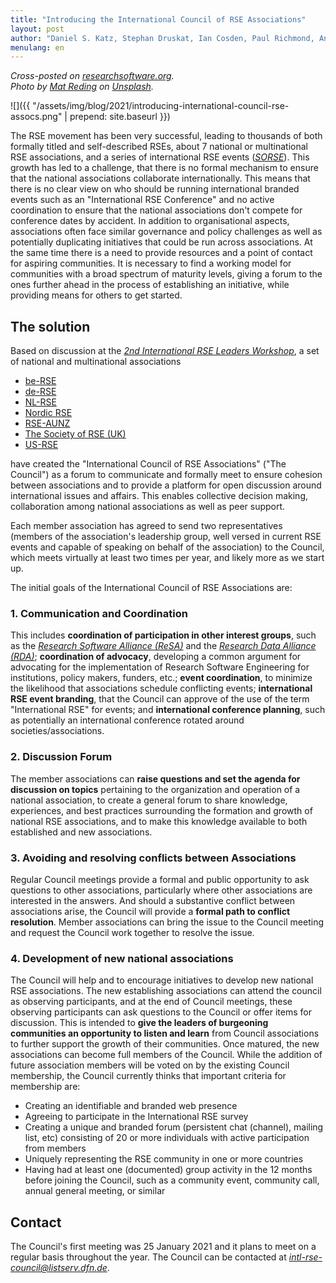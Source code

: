 ```yaml
---
title: "Introducing the International Council of RSE Associations"
layout: post
author: "Daniel S. Katz, Stephan Druskat, Ian Cosden, Paul Richmond, Anne Fouilloux"
menulang: en
---
```


*Cross-posted on [researchsoftware.org](https://researchsoftware.org/2020-workshop.html).*  
*Photo by [Mat Reding](https://unsplash.com/@matreding) on [Unsplash](https://unsplash.com/).*

![]({{ "/assets/img/blog/2021/introducing-international-council-rse-assocs.png" | prepend: site.baseurl }})

The RSE movement has been very successful, leading to thousands of both
formally titled and self-described RSEs, about 7 national or
multinational RSE associations, and a series of international RSE events
([*SORSE*](https://sorse.github.io)). This growth has led to a
challenge, that there is no formal mechanism to ensure that the national
associations collaborate internationally. This means that there is no
clear view on who should be running international branded events such as
an "International RSE Conference" and no active coordination to ensure
that the national associations don\'t compete for conference dates by
accident. In addition to organisational aspects, associations often face
similar governance and policy challenges as well as potentially
duplicating initiatives that could be run across associations. At the
same time there is a need to provide resources and a point of contact
for aspiring communities. It is necessary to find a working model for
communities with a broad spectrum of maturity levels, giving a forum to
the ones further ahead in the process of establishing an initiative,
while providing means for others to get started.

<!--break-->

## The solution

Based on discussion at the [*2nd International RSE Leaders
Workshop*](https://researchsoftware.org/2020-workshop.html), a set of
national and multinational associations

-   [be-RSE](https://www.be-rse.org/)
-   [de-RSE](https://de-rse.org)
-   [NL-RSE](https://nl-rse.org/)
-   [Nordic RSE](https://nordic-rse.org/)
-   [RSE-AUNZ](https://rse-aunz.github.io)
-   [The Society of RSE (UK)](https://society-rse.org)
-   [US-RSE](https://us-rse.org/)

have created the "International Council of RSE Associations" ("The
Council") as a forum to communicate and formally meet to ensure cohesion
between associations and to provide a platform for open discussion
around international issues and affairs. This enables collective
decision making, collaboration among national associations as well as
peer support.

Each member association has agreed to send two representatives (members
of the association's leadership group, well versed in current RSE events
and capable of speaking on behalf of the association) to the Council,
which meets virtually at least two times per year, and likely more as we
start up.

The initial goals of the International Council of RSE Associations are:

### 1. Communication and Coordination

This includes **coordination of participation in other interest groups**, such as the [*Research Software Alliance (ReSA)*](https://www.researchsoft.org/) and the [*Research Data Alliance (RDA)*](https://www.rd-alliance.org/); **coordination of advocacy**,
developing a common argument for advocating for the implementation of
Research Software Engineering for institutions, policy makers, funders,
etc.; **event coordination**, to minimize the likelihood that
associations schedule conflicting events; **international RSE event
branding**, that the Council can approve of the use of the term
"International RSE" for events; and **international conference
planning**, such as potentially an international conference rotated
around societies/associations.

### 2. Discussion Forum

The member associations can **raise questions and set the agenda for
discussion on topics** pertaining to the organization and operation of a
national association, to create a general forum to share knowledge,
experiences, and best practices surrounding the formation and growth of
national RSE associations, and to make this knowledge available to both
established and new associations.

### 3. Avoiding and resolving conflicts between Associations

Regular Council meetings provide a formal and public opportunity to ask
questions to other associations, particularly where other associations
are interested in the answers. And should a substantive conflict between
associations arise, the Council will provide a **formal path to conflict
resolution**. Member associations can bring the issue to the Council
meeting and request the Council work together to resolve the issue.

### 4. Development of new national associations

The Council will help and to encourage initiatives to develop new
national RSE associations. The new establishing associations can attend
the council as observing participants, and at the end of Council
meetings, these observing participants can ask questions to the Council
or offer items for discussion. This is intended to **give the leaders of
burgeoning communities an opportunity to listen and learn** from Council
associations to further support the growth of their communities. Once
matured, the new associations can become full members of the Council.
While the addition of future association members will be voted on by the
existing Council membership, the Council currently thinks that important
criteria for membership are:

-   Creating an identifiable and branded web presence
-   Agreeing to participate in the International RSE survey
-   Creating a unique and branded forum (persistent chat (channel),
    mailing list, etc) consisting of 20 or more individuals with active
    participation from members
-   Uniquely representing the RSE community in one or more countries
-   Having had at least one (documented) group activity in the 12 months
    before joining the Council, such as a community event, community
    call, annual general meeting, or similar

## Contact

The Council\'s first meeting was 25 January 2021 and it plans to meet on
a regular basis throughout the year. The Council can be contacted at
[*intl-rse-council\@listserv.dfn.de*](mailto:intl-rse-council@listserv.dfn.de).
